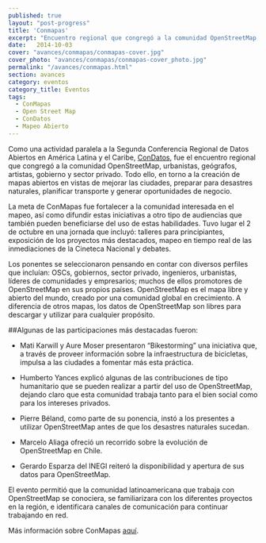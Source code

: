 ```yaml
---
published: true
layout: "post-progress"
title: 'Conmapas'
excerpt: "Encuentro regional que congregó a la comunidad OpenStreetMap, urbanistas, geógrafos, artistas, gobierno y sector privado. Todo ello, en torno a la creación de mapas abiertos en vistas de mejorar las ciudades, preparar para desastres naturales, planificar transporte y generar oportunidades de negocio. "
date:   2014-10-03
cover: "avances/conmapas/conmapas-cover.jpg"
cover_photo: "avances/conmapas/conmapas-cover_photo.jpg"
permalink: "/avances/conmapas.html"
section: avances
category: eventos
category_title: Eventos
tags: 
  - ConMapas
  - Open Street Map
  - ConDatos
  - Mapeo Abierto
---
```


Como una actividad paralela a la Segunda Conferencia Regional de Datos Abiertos en América Latina y el Caribe, [ConDatos](http://condatos.org/ "Title"), fue el encuentro regional que congregó a la comunidad OpenStreetMap, urbanistas, geógrafos, artistas, gobierno y sector privado. Todo ello, en torno a la creación de mapas abiertos en vistas de mejorar las ciudades, preparar para desastres naturales, planificar transporte y generar oportunidades de negocio. 

La meta de ConMapas fue fortalecer a la comunidad interesada en el mapeo, así como difundir estas iniciativas a otro tipo de audiencias que también pueden beneficiarse del uso de estas habilidades. Tuvo lugar el 2 de octubre en una jornada que incluyó: talleres para principiantes, exposición de los proyectos más destacados, mapeo en tiempo real de las inmediaciones de la Cineteca Nacional y debates. 

Los ponentes se seleccionaron pensando en contar con diversos perfiles que incluían: OSCs, gobiernos, sector privado, ingenieros, urbanistas, líderes de comunidades y empresarios; muchos de ellos promotores de OpenStreetMap en sus propios países. OpenStreetMap es el mapa libre y abierto del mundo, creado por una comunidad global en crecimiento. A diferencia de otros mapas, los datos de OpenStreetMap son libres para descargar y utilizar para cualquier propósito. 

##Algunas de las participaciones más destacadas fueron:

- Mati Karwill y Aure Moser presentaron “Bikestorming” una iniciativa que, a través de proveer información sobre la infraestructura de bicicletas, impulsa a las ciudades a fomentar más esta práctica.

- Humberto Yances explicó algunas de las contribuciones de tipo humanitario que se pueden realizar a partir del uso de OpenStreetMap, dejando claro que esta comunidad trabaja tanto para el bien social como para los intereses privados.

- Pierre Béland, como parte de su ponencia, instó a los presentes a utilizar OpenStreetMap antes de que los desastres naturales sucedan.

- Marcelo Aliaga ofreció un recorrido sobre la evolución de OpenStreetMap en Chile. 

- Gerardo Esparza del INEGI reiteró la disponibilidad y apertura de sus datos para OpenStreetMap.

El evento permitió que la comunidad latinoamericana que trabaja con OpenStreetMap se conociera, se familiarizara con los diferentes proyectos en la región, e identificara canales de comunicación para continuar trabajando en red.

Más información sobre ConMapas [aquí](http://condatos.org/mapa.html "Title").
